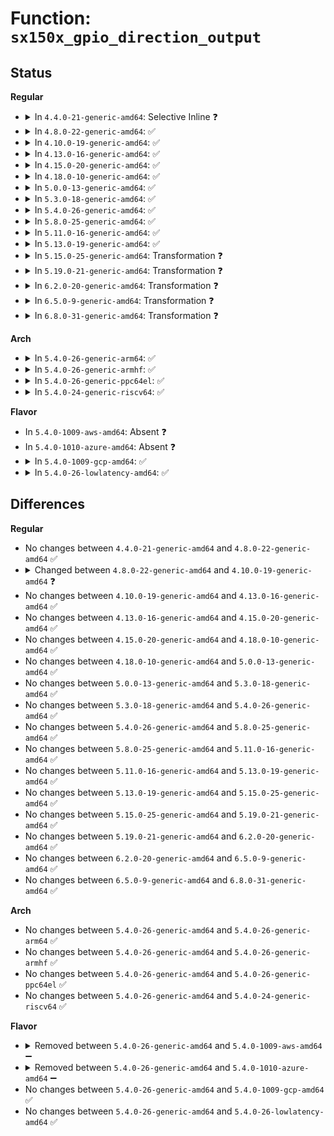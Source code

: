 # Function: <code>sx150x_gpio_direction_output</code>

## Status
<b>Regular</b>
<ul>
<li>
<details>
<summary>In <code>4.4.0-21-generic-amd64</code>: Selective Inline ❓</summary>

```c
int sx150x_gpio_direction_output(struct gpio_chip * gc, unsigned int offset, int val)
```

```json
{
  "name": "sx150x_gpio_direction_output",
  "collision_type": "Unique Static",
  "inline_type": "Selective",
  "funcs": [
    {
      "addr": 18446744071583217568,
      "name": "sx150x_gpio_direction_output",
      "external": false,
      "loc": "drivers/gpio/gpio-sx150x.c:341",
      "file": "drivers/gpio/gpio-sx150x.c",
      "inline": "not declared, inlined",
      "caller_inline": [],
      "caller_func": []
    }
  ],
  "symbols": [
    {
      "addr": 18446744071583217568,
      "name": "sx150x_gpio_direction_output",
      "section": ".text",
      "bind": "STB_LOCAL",
      "size": 169
    }
  ]
}
```
</details>
</li>
<li>
<details>
<summary>In <code>4.8.0-22-generic-amd64</code>: ✅</summary>

```c
int sx150x_gpio_direction_output(struct gpio_chip * gc, unsigned int offset, int val)
```

```json
{
  "name": "sx150x_gpio_direction_output",
  "collision_type": "Unique Static",
  "inline_type": "No",
  "funcs": [
    {
      "addr": 18446744071583523056,
      "name": "sx150x_gpio_direction_output",
      "external": false,
      "loc": "drivers/gpio/gpio-sx150x.c:449",
      "file": "drivers/gpio/gpio-sx150x.c",
      "inline": "seen, unknown",
      "caller_inline": [],
      "caller_func": []
    }
  ],
  "symbols": [
    {
      "addr": 18446744071583523056,
      "name": "sx150x_gpio_direction_output",
      "section": ".text",
      "bind": "STB_LOCAL",
      "size": 170
    }
  ]
}
```
</details>
</li>
<li>
<details>
<summary>In <code>4.10.0-19-generic-amd64</code>: ✅</summary>

```c
int sx150x_gpio_direction_output(struct gpio_chip * chip, unsigned int offset, int value)
```

```json
{
  "name": "sx150x_gpio_direction_output",
  "collision_type": "Unique Static",
  "inline_type": "No",
  "funcs": [
    {
      "addr": 18446744071583607456,
      "name": "sx150x_gpio_direction_output",
      "external": false,
      "loc": "drivers/pinctrl/pinctrl-sx150x.c:511",
      "file": "drivers/pinctrl/pinctrl-sx150x.c",
      "inline": "seen, unknown",
      "caller_inline": [],
      "caller_func": [
        "drivers/pinctrl/pinctrl-sx150x.c:sx150x_pinconf_set"
      ]
    }
  ],
  "symbols": [
    {
      "addr": 18446744071583607456,
      "name": "sx150x_gpio_direction_output",
      "section": ".text",
      "bind": "STB_LOCAL",
      "size": 207
    }
  ]
}
```
</details>
</li>
<li>
<details>
<summary>In <code>4.13.0-16-generic-amd64</code>: ✅</summary>

```c
int sx150x_gpio_direction_output(struct gpio_chip * chip, unsigned int offset, int value)
```

```json
{
  "name": "sx150x_gpio_direction_output",
  "collision_type": "Unique Static",
  "inline_type": "No",
  "funcs": [
    {
      "addr": 18446744071583646592,
      "name": "sx150x_gpio_direction_output",
      "external": false,
      "loc": "drivers/pinctrl/pinctrl-sx150x.c:476",
      "file": "drivers/pinctrl/pinctrl-sx150x.c",
      "inline": "seen, unknown",
      "caller_inline": [],
      "caller_func": [
        "drivers/pinctrl/pinctrl-sx150x.c:sx150x_pinconf_set"
      ]
    }
  ],
  "symbols": [
    {
      "addr": 18446744071583646592,
      "name": "sx150x_gpio_direction_output",
      "section": ".text",
      "bind": "STB_LOCAL",
      "size": 196
    }
  ]
}
```
</details>
</li>
<li>
<details>
<summary>In <code>4.15.0-20-generic-amd64</code>: ✅</summary>

```c
int sx150x_gpio_direction_output(struct gpio_chip * chip, unsigned int offset, int value)
```

```json
{
  "name": "sx150x_gpio_direction_output",
  "collision_type": "Unique Static",
  "inline_type": "No",
  "funcs": [
    {
      "addr": 18446744071583893024,
      "name": "sx150x_gpio_direction_output",
      "external": false,
      "loc": "drivers/pinctrl/pinctrl-sx150x.c:476",
      "file": "drivers/pinctrl/pinctrl-sx150x.c",
      "inline": "seen, unknown",
      "caller_inline": [],
      "caller_func": [
        "drivers/pinctrl/pinctrl-sx150x.c:sx150x_pinconf_set"
      ]
    }
  ],
  "symbols": [
    {
      "addr": 18446744071583893024,
      "name": "sx150x_gpio_direction_output",
      "section": ".text",
      "bind": "STB_LOCAL",
      "size": 196
    }
  ]
}
```
</details>
</li>
<li>
<details>
<summary>In <code>4.18.0-10-generic-amd64</code>: ✅</summary>

```c
int sx150x_gpio_direction_output(struct gpio_chip * chip, unsigned int offset, int value)
```

```json
{
  "name": "sx150x_gpio_direction_output",
  "collision_type": "Unique Static",
  "inline_type": "No",
  "funcs": [
    {
      "addr": 18446744071584096048,
      "name": "sx150x_gpio_direction_output",
      "external": false,
      "loc": "drivers/pinctrl/pinctrl-sx150x.c:476",
      "file": "drivers/pinctrl/pinctrl-sx150x.c",
      "inline": "seen, unknown",
      "caller_inline": [],
      "caller_func": [
        "drivers/pinctrl/pinctrl-sx150x.c:sx150x_pinconf_set"
      ]
    }
  ],
  "symbols": [
    {
      "addr": 18446744071584096048,
      "name": "sx150x_gpio_direction_output",
      "section": ".text",
      "bind": "STB_LOCAL",
      "size": 202
    }
  ]
}
```
</details>
</li>
<li>
<details>
<summary>In <code>5.0.0-13-generic-amd64</code>: ✅</summary>

```c
int sx150x_gpio_direction_output(struct gpio_chip * chip, unsigned int offset, int value)
```

```json
{
  "name": "sx150x_gpio_direction_output",
  "collision_type": "Unique Static",
  "inline_type": "No",
  "funcs": [
    {
      "addr": 18446744071584180768,
      "name": "sx150x_gpio_direction_output",
      "external": false,
      "loc": "drivers/pinctrl/pinctrl-sx150x.c:476",
      "file": "drivers/pinctrl/pinctrl-sx150x.c",
      "inline": "seen, unknown",
      "caller_inline": [],
      "caller_func": [
        "drivers/pinctrl/pinctrl-sx150x.c:sx150x_pinconf_set"
      ]
    }
  ],
  "symbols": [
    {
      "addr": 18446744071584180768,
      "name": "sx150x_gpio_direction_output",
      "section": ".text",
      "bind": "STB_LOCAL",
      "size": 202
    }
  ]
}
```
</details>
</li>
<li>
<details>
<summary>In <code>5.3.0-18-generic-amd64</code>: ✅</summary>

```c
int sx150x_gpio_direction_output(struct gpio_chip * chip, unsigned int offset, int value)
```

```json
{
  "name": "sx150x_gpio_direction_output",
  "collision_type": "Unique Static",
  "inline_type": "No",
  "funcs": [
    {
      "addr": 18446744071584369616,
      "name": "sx150x_gpio_direction_output",
      "external": false,
      "loc": "drivers/pinctrl/pinctrl-sx150x.c:468",
      "file": "drivers/pinctrl/pinctrl-sx150x.c",
      "inline": "seen, unknown",
      "caller_inline": [],
      "caller_func": [
        "drivers/pinctrl/pinctrl-sx150x.c:sx150x_pinconf_set"
      ]
    }
  ],
  "symbols": [
    {
      "addr": 18446744071584369616,
      "name": "sx150x_gpio_direction_output",
      "section": ".text",
      "bind": "STB_LOCAL",
      "size": 188
    }
  ]
}
```
</details>
</li>
<li>
<details>
<summary>In <code>5.4.0-26-generic-amd64</code>: ✅</summary>

```c
int sx150x_gpio_direction_output(struct gpio_chip * chip, unsigned int offset, int value)
```

```json
{
  "name": "sx150x_gpio_direction_output",
  "collision_type": "Unique Static",
  "inline_type": "No",
  "funcs": [
    {
      "addr": 18446744071584504496,
      "name": "sx150x_gpio_direction_output",
      "external": false,
      "loc": "drivers/pinctrl/pinctrl-sx150x.c:468",
      "file": "drivers/pinctrl/pinctrl-sx150x.c",
      "inline": "seen, unknown",
      "caller_inline": [],
      "caller_func": [
        "drivers/pinctrl/pinctrl-sx150x.c:sx150x_pinconf_set"
      ]
    }
  ],
  "symbols": [
    {
      "addr": 18446744071584504496,
      "name": "sx150x_gpio_direction_output",
      "section": ".text",
      "bind": "STB_LOCAL",
      "size": 188
    }
  ]
}
```
</details>
</li>
<li>
<details>
<summary>In <code>5.8.0-25-generic-amd64</code>: ✅</summary>

```c
int sx150x_gpio_direction_output(struct gpio_chip * chip, unsigned int offset, int value)
```

```json
{
  "name": "sx150x_gpio_direction_output",
  "collision_type": "Unique Static",
  "inline_type": "No",
  "funcs": [
    {
      "addr": 18446744071585169856,
      "name": "sx150x_gpio_direction_output",
      "external": false,
      "loc": "drivers/pinctrl/pinctrl-sx150x.c:471",
      "file": "drivers/pinctrl/pinctrl-sx150x.c",
      "inline": "seen, unknown",
      "caller_inline": [],
      "caller_func": [
        "drivers/pinctrl/pinctrl-sx150x.c:sx150x_pinconf_set"
      ]
    }
  ],
  "symbols": [
    {
      "addr": 18446744071585169856,
      "name": "sx150x_gpio_direction_output",
      "section": ".text",
      "bind": "STB_LOCAL",
      "size": 229
    }
  ]
}
```
</details>
</li>
<li>
<details>
<summary>In <code>5.11.0-16-generic-amd64</code>: ✅</summary>

```c
int sx150x_gpio_direction_output(struct gpio_chip * chip, unsigned int offset, int value)
```

```json
{
  "name": "sx150x_gpio_direction_output",
  "collision_type": "Unique Static",
  "inline_type": "No",
  "funcs": [
    {
      "addr": 18446744071585319360,
      "name": "sx150x_gpio_direction_output",
      "external": false,
      "loc": "drivers/pinctrl/pinctrl-sx150x.c:471",
      "file": "drivers/pinctrl/pinctrl-sx150x.c",
      "inline": "seen, unknown",
      "caller_inline": [],
      "caller_func": [
        "drivers/pinctrl/pinctrl-sx150x.c:sx150x_pinconf_set"
      ]
    }
  ],
  "symbols": [
    {
      "addr": 18446744071585319360,
      "name": "sx150x_gpio_direction_output",
      "section": ".text",
      "bind": "STB_LOCAL",
      "size": 230
    }
  ]
}
```
</details>
</li>
<li>
<details>
<summary>In <code>5.13.0-19-generic-amd64</code>: ✅</summary>

```c
int sx150x_gpio_direction_output(struct gpio_chip * chip, unsigned int offset, int value)
```

```json
{
  "name": "sx150x_gpio_direction_output",
  "collision_type": "Unique Static",
  "inline_type": "No",
  "funcs": [
    {
      "addr": 18446744071585203872,
      "name": "sx150x_gpio_direction_output",
      "external": false,
      "loc": "drivers/pinctrl/pinctrl-sx150x.c:470",
      "file": "drivers/pinctrl/pinctrl-sx150x.c",
      "inline": "seen, unknown",
      "caller_inline": [],
      "caller_func": [
        "drivers/pinctrl/pinctrl-sx150x.c:sx150x_pinconf_set"
      ]
    }
  ],
  "symbols": [
    {
      "addr": 18446744071585203872,
      "name": "sx150x_gpio_direction_output",
      "section": ".text",
      "bind": "STB_LOCAL",
      "size": 234
    }
  ]
}
```
</details>
</li>
<li>
<details>
<summary>In <code>5.15.0-25-generic-amd64</code>: Transformation ❓</summary>

```c
int sx150x_gpio_direction_output(struct gpio_chip * chip, unsigned int offset, int value)
```

```json
{
  "name": "sx150x_gpio_direction_output",
  "collision_type": "Unique Static",
  "inline_type": "No",
  "funcs": [
    {
      "addr": 0,
      "name": "sx150x_gpio_direction_output",
      "external": false,
      "loc": "drivers/pinctrl/pinctrl-sx150x.c:470",
      "file": "drivers/pinctrl/pinctrl-sx150x.c",
      "inline": "seen, unknown",
      "caller_inline": [],
      "caller_func": [
        "drivers/pinctrl/pinctrl-sx150x.c:sx150x_pinconf_set"
      ]
    }
  ],
  "symbols": [
    {
      "addr": 18446744071585658736,
      "name": "sx150x_gpio_direction_output",
      "section": ".text",
      "bind": "STB_LOCAL",
      "size": 231
    },
    {
      "addr": 18446744071592349211,
      "name": "sx150x_gpio_direction_output.cold",
      "section": ".text",
      "bind": "STB_LOCAL",
      "size": 25
    }
  ]
}
```
</details>
</li>
<li>
<details>
<summary>In <code>5.19.0-21-generic-amd64</code>: Transformation ❓</summary>

```c
int sx150x_gpio_direction_output(struct gpio_chip * chip, unsigned int offset, int value)
```

```json
{
  "name": "sx150x_gpio_direction_output",
  "collision_type": "Unique Static",
  "inline_type": "No",
  "funcs": [
    {
      "addr": 0,
      "name": "sx150x_gpio_direction_output",
      "external": false,
      "loc": "drivers/pinctrl/pinctrl-sx150x.c:470",
      "file": "drivers/pinctrl/pinctrl-sx150x.c",
      "inline": "seen, unknown",
      "caller_inline": [],
      "caller_func": [
        "drivers/pinctrl/pinctrl-sx150x.c:sx150x_pinconf_set",
        "drivers/pinctrl/pinctrl-sx150x.c:sx150x_pinconf_set"
      ]
    }
  ],
  "symbols": [
    {
      "addr": 18446744071586821232,
      "name": "sx150x_gpio_direction_output",
      "section": ".text",
      "bind": "STB_LOCAL",
      "size": 263
    },
    {
      "addr": 18446744071594210610,
      "name": "sx150x_gpio_direction_output.cold",
      "section": ".text",
      "bind": "STB_LOCAL",
      "size": 25
    }
  ]
}
```
</details>
</li>
<li>
<details>
<summary>In <code>6.2.0-20-generic-amd64</code>: Transformation ❓</summary>

```c
int sx150x_gpio_direction_output(struct gpio_chip * chip, unsigned int offset, int value)
```

```json
{
  "name": "sx150x_gpio_direction_output",
  "collision_type": "Unique Static",
  "inline_type": "No",
  "funcs": [
    {
      "addr": 0,
      "name": "sx150x_gpio_direction_output",
      "external": false,
      "loc": "drivers/pinctrl/pinctrl-sx150x.c:470",
      "file": "drivers/pinctrl/pinctrl-sx150x.c",
      "inline": "seen, unknown",
      "caller_inline": [],
      "caller_func": [
        "drivers/pinctrl/pinctrl-sx150x.c:sx150x_pinconf_set",
        "drivers/pinctrl/pinctrl-sx150x.c:sx150x_pinconf_set"
      ]
    }
  ],
  "symbols": [
    {
      "addr": 18446744071587962048,
      "name": "sx150x_gpio_direction_output",
      "section": ".text",
      "bind": "STB_LOCAL",
      "size": 263
    },
    {
      "addr": 18446744071596204544,
      "name": "sx150x_gpio_direction_output.cold",
      "section": ".text",
      "bind": "STB_LOCAL",
      "size": 25
    }
  ]
}
```
</details>
</li>
<li>
<details>
<summary>In <code>6.5.0-9-generic-amd64</code>: Transformation ❓</summary>

```c
int sx150x_gpio_direction_output(struct gpio_chip * chip, unsigned int offset, int value)
```

```json
{
  "name": "sx150x_gpio_direction_output",
  "collision_type": "Unique Static",
  "inline_type": "No",
  "funcs": [
    {
      "addr": 0,
      "name": "sx150x_gpio_direction_output",
      "external": false,
      "loc": "drivers/pinctrl/pinctrl-sx150x.c:469",
      "file": "drivers/pinctrl/pinctrl-sx150x.c",
      "inline": "seen, unknown",
      "caller_inline": [],
      "caller_func": [
        "drivers/pinctrl/pinctrl-sx150x.c:sx150x_pinconf_set",
        "drivers/pinctrl/pinctrl-sx150x.c:sx150x_pinconf_set"
      ]
    }
  ],
  "symbols": [
    {
      "addr": 18446744071588236528,
      "name": "sx150x_gpio_direction_output",
      "section": ".text",
      "bind": "STB_LOCAL",
      "size": 263
    },
    {
      "addr": 18446744071596729562,
      "name": "sx150x_gpio_direction_output.cold",
      "section": ".text",
      "bind": "STB_LOCAL",
      "size": 25
    }
  ]
}
```
</details>
</li>
<li>
<details>
<summary>In <code>6.8.0-31-generic-amd64</code>: Transformation ❓</summary>

```c
int sx150x_gpio_direction_output(struct gpio_chip * chip, unsigned int offset, int value)
```

```json
{
  "name": "sx150x_gpio_direction_output",
  "collision_type": "Unique Static",
  "inline_type": "No",
  "funcs": [
    {
      "addr": 0,
      "name": "sx150x_gpio_direction_output",
      "external": false,
      "loc": "drivers/pinctrl/pinctrl-sx150x.c:468",
      "file": "drivers/pinctrl/pinctrl-sx150x.c",
      "inline": "seen, unknown",
      "caller_inline": [],
      "caller_func": [
        "drivers/pinctrl/pinctrl-sx150x.c:sx150x_pinconf_set",
        "drivers/pinctrl/pinctrl-sx150x.c:sx150x_pinconf_set"
      ]
    }
  ],
  "symbols": [
    {
      "addr": 18446744071588529408,
      "name": "sx150x_gpio_direction_output",
      "section": ".text",
      "bind": "STB_LOCAL",
      "size": 263
    },
    {
      "addr": 18446744071597637911,
      "name": "sx150x_gpio_direction_output.cold",
      "section": ".text",
      "bind": "STB_LOCAL",
      "size": 25
    }
  ]
}
```
</details>
</li>
</ul>
<b>Arch</b>
<ul>
<li>
<details>
<summary>In <code>5.4.0-26-generic-arm64</code>: ✅</summary>

```c
int sx150x_gpio_direction_output(struct gpio_chip * chip, unsigned int offset, int value)
```

```json
{
  "name": "sx150x_gpio_direction_output",
  "collision_type": "Unique Static",
  "inline_type": "No",
  "funcs": [
    {
      "addr": 18446603336496572664,
      "name": "sx150x_gpio_direction_output",
      "external": false,
      "loc": "drivers/pinctrl/pinctrl-sx150x.c:468",
      "file": "drivers/pinctrl/pinctrl-sx150x.c",
      "inline": "seen, unknown",
      "caller_inline": [],
      "caller_func": [
        "drivers/pinctrl/pinctrl-sx150x.c:sx150x_pinconf_set"
      ]
    }
  ],
  "symbols": [
    {
      "addr": 18446603336496572664,
      "name": "sx150x_gpio_direction_output",
      "section": ".text",
      "bind": "STB_LOCAL",
      "size": 216
    }
  ]
}
```
</details>
</li>
<li>
<details>
<summary>In <code>5.4.0-26-generic-armhf</code>: ✅</summary>

```c
int sx150x_gpio_direction_output(struct gpio_chip * chip, unsigned int offset, int value)
```

```json
{
  "name": "sx150x_gpio_direction_output",
  "collision_type": "Unique Static",
  "inline_type": "No",
  "funcs": [
    {
      "addr": 3229880692,
      "name": "sx150x_gpio_direction_output",
      "external": false,
      "loc": "drivers/pinctrl/pinctrl-sx150x.c:468",
      "file": "drivers/pinctrl/pinctrl-sx150x.c",
      "inline": "seen, unknown",
      "caller_inline": [],
      "caller_func": [
        "drivers/pinctrl/pinctrl-sx150x.c:sx150x_pinconf_set"
      ]
    }
  ],
  "symbols": [
    {
      "addr": 3229880692,
      "name": "sx150x_gpio_direction_output",
      "section": ".text",
      "bind": "STB_LOCAL",
      "size": 164
    }
  ]
}
```
</details>
</li>
<li>
<details>
<summary>In <code>5.4.0-26-generic-ppc64el</code>: ✅</summary>

```c
int sx150x_gpio_direction_output(struct gpio_chip * chip, unsigned int offset, int value)
```

```json
{
  "name": "sx150x_gpio_direction_output",
  "collision_type": "Unique Static",
  "inline_type": "No",
  "funcs": [
    {
      "addr": 13835058055290775792,
      "name": "sx150x_gpio_direction_output",
      "external": false,
      "loc": "drivers/pinctrl/pinctrl-sx150x.c:468",
      "file": "drivers/pinctrl/pinctrl-sx150x.c",
      "inline": "seen, unknown",
      "caller_inline": [],
      "caller_func": [
        "drivers/pinctrl/pinctrl-sx150x.c:sx150x_pinconf_set"
      ]
    }
  ],
  "symbols": [
    {
      "addr": 13835058055290775792,
      "name": "sx150x_gpio_direction_output",
      "section": ".text",
      "bind": "STB_LOCAL",
      "size": 244
    }
  ]
}
```
</details>
</li>
<li>
<details>
<summary>In <code>5.4.0-24-generic-riscv64</code>: ✅</summary>

```c
int sx150x_gpio_direction_output(struct gpio_chip * chip, unsigned int offset, int value)
```

```json
{
  "name": "sx150x_gpio_direction_output",
  "collision_type": "Unique Static",
  "inline_type": "No",
  "funcs": [
    {
      "addr": 18446743936275457776,
      "name": "sx150x_gpio_direction_output",
      "external": false,
      "loc": "drivers/pinctrl/pinctrl-sx150x.c:468",
      "file": "drivers/pinctrl/pinctrl-sx150x.c",
      "inline": "seen, unknown",
      "caller_inline": [],
      "caller_func": [
        "drivers/pinctrl/pinctrl-sx150x.c:sx150x_pinconf_set"
      ]
    }
  ],
  "symbols": [
    {
      "addr": 18446743936275457776,
      "name": "sx150x_gpio_direction_output",
      "section": ".text",
      "bind": "STB_LOCAL",
      "size": 166
    }
  ]
}
```
</details>
</li>
</ul>
<b>Flavor</b>
<ul>
<li>
In <code>5.4.0-1009-aws-amd64</code>: Absent ❓
</li>
<li>
In <code>5.4.0-1010-azure-amd64</code>: Absent ❓
</li>
<li>
<details>
<summary>In <code>5.4.0-1009-gcp-amd64</code>: ✅</summary>

```c
int sx150x_gpio_direction_output(struct gpio_chip * chip, unsigned int offset, int value)
```

```json
{
  "name": "sx150x_gpio_direction_output",
  "collision_type": "Unique Static",
  "inline_type": "No",
  "funcs": [
    {
      "addr": 18446744071584456160,
      "name": "sx150x_gpio_direction_output",
      "external": false,
      "loc": "drivers/pinctrl/pinctrl-sx150x.c:468",
      "file": "drivers/pinctrl/pinctrl-sx150x.c",
      "inline": "seen, unknown",
      "caller_inline": [],
      "caller_func": [
        "drivers/pinctrl/pinctrl-sx150x.c:sx150x_pinconf_set"
      ]
    }
  ],
  "symbols": [
    {
      "addr": 18446744071584456160,
      "name": "sx150x_gpio_direction_output",
      "section": ".text",
      "bind": "STB_LOCAL",
      "size": 188
    }
  ]
}
```
</details>
</li>
<li>
<details>
<summary>In <code>5.4.0-26-lowlatency-amd64</code>: ✅</summary>

```c
int sx150x_gpio_direction_output(struct gpio_chip * chip, unsigned int offset, int value)
```

```json
{
  "name": "sx150x_gpio_direction_output",
  "collision_type": "Unique Static",
  "inline_type": "No",
  "funcs": [
    {
      "addr": 18446744071584562288,
      "name": "sx150x_gpio_direction_output",
      "external": false,
      "loc": "drivers/pinctrl/pinctrl-sx150x.c:468",
      "file": "drivers/pinctrl/pinctrl-sx150x.c",
      "inline": "seen, unknown",
      "caller_inline": [],
      "caller_func": [
        "drivers/pinctrl/pinctrl-sx150x.c:sx150x_pinconf_set"
      ]
    }
  ],
  "symbols": [
    {
      "addr": 18446744071584562288,
      "name": "sx150x_gpio_direction_output",
      "section": ".text",
      "bind": "STB_LOCAL",
      "size": 188
    }
  ]
}
```
</details>
</li>
</ul>

## Differences
<b>Regular</b>
<ul>
<li>
No changes between <code>4.4.0-21-generic-amd64</code> and <code>4.8.0-22-generic-amd64</code> ✅
</li>
<li>
<details>
<summary>Changed between <code>4.8.0-22-generic-amd64</code> and <code>4.10.0-19-generic-amd64</code> ❓</summary>
<ul>
<li>
<b>Param added. </b>
<code>struct gpio_chip * chip</code>
</li>
<li>
<b>Param added. </b>
<code>int value</code>
</li>
<li>
<b>Param removed. </b>
<code>struct gpio_chip * gc</code>
</li>
<li>
<b>Param removed. </b>
<code>int val</code>
</li>
</ul>
</details>
</li>
<li>
No changes between <code>4.10.0-19-generic-amd64</code> and <code>4.13.0-16-generic-amd64</code> ✅
</li>
<li>
No changes between <code>4.13.0-16-generic-amd64</code> and <code>4.15.0-20-generic-amd64</code> ✅
</li>
<li>
No changes between <code>4.15.0-20-generic-amd64</code> and <code>4.18.0-10-generic-amd64</code> ✅
</li>
<li>
No changes between <code>4.18.0-10-generic-amd64</code> and <code>5.0.0-13-generic-amd64</code> ✅
</li>
<li>
No changes between <code>5.0.0-13-generic-amd64</code> and <code>5.3.0-18-generic-amd64</code> ✅
</li>
<li>
No changes between <code>5.3.0-18-generic-amd64</code> and <code>5.4.0-26-generic-amd64</code> ✅
</li>
<li>
No changes between <code>5.4.0-26-generic-amd64</code> and <code>5.8.0-25-generic-amd64</code> ✅
</li>
<li>
No changes between <code>5.8.0-25-generic-amd64</code> and <code>5.11.0-16-generic-amd64</code> ✅
</li>
<li>
No changes between <code>5.11.0-16-generic-amd64</code> and <code>5.13.0-19-generic-amd64</code> ✅
</li>
<li>
No changes between <code>5.13.0-19-generic-amd64</code> and <code>5.15.0-25-generic-amd64</code> ✅
</li>
<li>
No changes between <code>5.15.0-25-generic-amd64</code> and <code>5.19.0-21-generic-amd64</code> ✅
</li>
<li>
No changes between <code>5.19.0-21-generic-amd64</code> and <code>6.2.0-20-generic-amd64</code> ✅
</li>
<li>
No changes between <code>6.2.0-20-generic-amd64</code> and <code>6.5.0-9-generic-amd64</code> ✅
</li>
<li>
No changes between <code>6.5.0-9-generic-amd64</code> and <code>6.8.0-31-generic-amd64</code> ✅
</li>
</ul>
<b>Arch</b>
<ul>
<li>
No changes between <code>5.4.0-26-generic-amd64</code> and <code>5.4.0-26-generic-arm64</code> ✅
</li>
<li>
No changes between <code>5.4.0-26-generic-amd64</code> and <code>5.4.0-26-generic-armhf</code> ✅
</li>
<li>
No changes between <code>5.4.0-26-generic-amd64</code> and <code>5.4.0-26-generic-ppc64el</code> ✅
</li>
<li>
No changes between <code>5.4.0-26-generic-amd64</code> and <code>5.4.0-24-generic-riscv64</code> ✅
</li>
</ul>
<b>Flavor</b>
<ul>
<li>
<details>
<summary>Removed between <code>5.4.0-26-generic-amd64</code> and <code>5.4.0-1009-aws-amd64</code> ➖</summary>

```c
int sx150x_gpio_direction_output(struct gpio_chip * chip, unsigned int offset, int value)
```
</details>
</li>
<li>
<details>
<summary>Removed between <code>5.4.0-26-generic-amd64</code> and <code>5.4.0-1010-azure-amd64</code> ➖</summary>

```c
int sx150x_gpio_direction_output(struct gpio_chip * chip, unsigned int offset, int value)
```
</details>
</li>
<li>
No changes between <code>5.4.0-26-generic-amd64</code> and <code>5.4.0-1009-gcp-amd64</code> ✅
</li>
<li>
No changes between <code>5.4.0-26-generic-amd64</code> and <code>5.4.0-26-lowlatency-amd64</code> ✅
</li>
</ul>
